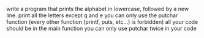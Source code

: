 write a program that prints the alphabet in lowercase, followed by a new line. print all the letters except q and e you can only use the putchar function (every other function (printf, puts, etc…) is forbidden) all your code should be in the main function you can only use putchar twice in your code
